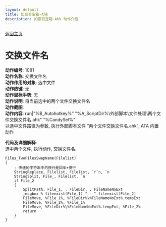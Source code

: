 ```yaml
---
layout: default
title: 如意百宝箱-Ahk
description: 如意百宝箱-Ahk 动作介绍
---
```

<link rel="stylesheet" href="../Actions/css/atom-one-light.min.css">
<script src="../Actions/js/highlight.min.js"></script>
<script>hljs.highlightAll();</script>

[返回主页](../index.md)

# [](#header-2) 交换文件名

**动作编号**: 1081  
**动作名称**: 交换文件名  
**动作作用的对象**: 选中文件  
**动作热键**: 无  
**动作鼠标手势**: 无  
**动作说明**: 将当前选中的两个文件交换文件名    
**动作截图**:  
**动作内容**: run|"%B_Autohotkey%" "%A_ScriptDir%\外部脚本\文件处理\两个文件交换文件名.ahk" "%CandySel%"  
以选中文件路径为参数, 执行外部脚本文件 "两个文件交换文件名.ahk", ATA 内置动作  

**代码及详细解释**:  
选中两个文件, 执行动作, 交换文件名.  

```AutoHotkey
Files_TwoFilesSwapName(Filelist)
{
	; 传递的字符串中的换行是回车+换行
	StringReplace, Filelist, Filelist, `r`n, `n
	StringSplit, File_, Filelist, `n
	if File_2
	{
		SplitPath, File_1, , FileDir, , FileNameNoExt
		;msgbox % fileexist(File_1) " - " fileexist(File_2)
		FileMove, %File_1%, %FileDir%\%FileNameNoExt%.tempExt
		FileMove, %File_2%, %File_1%
		FileMove, %FileDir%\%FileNameNoExt%.tempExt, %File_2%
		return
	}
}
```